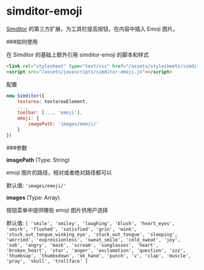 simditor-emoji
==============

[Simditor](http://simditor.tower.im/) 的第三方扩展，为工具栏提高按钮，在内容中插入 Emoji 图片。

###如何使用

在 Simditor 的基础上额外引用 simditor-emoji 的脚本和样式

```html
<link rel="stylesheet" type="text/css" href="/assets/stylesheets/simditor-emoji.css" />
<script src="/assets/javascripts/simditor-emoji.js"></script>
```

配置

```javascript
new Simditor({
	textarea: textareaElement,
	...,
	toolbar: [..., 'emoji'],
	emoji: {
		imagePath: 'images/emoji/'
	}
})
```

###参数

**imagePath** (Type: String)

emoji 图片的路径，相对或者绝对路径都可以

默认值: `'images/emoji/'`


**images** (Type: Array)

按钮菜单中提供哪些 emoji 图片供用户选择

默认值: `[
    'smile',
    'smiley',
    'laughing',
    'blush',
    'heart_eyes',
    'smirk',
    'flushed',
    'satisfied',
    'grin',
    'wink',
    'stuck_out_tongue_winking_eye',
    'stuck_out_tongue',
    'sleeping',
    'worried',
    'expressionless',
    'sweat_smile',
    'cold_sweat',
    'joy',
    'sob',
    'angry',
    'mask',
    'scream',
    'sunglasses',
    'heart',
    'broken_heart',
    'star',
    'anger',
    'exclamation',
    'question',
    'zzz',
    'thumbsup',
    'thumbsdown',
    'ok_hand',
    'punch',
    'v',
    'clap',
    'muscle',
    'pray',
    'skull',
    'trollface'
  ]`
